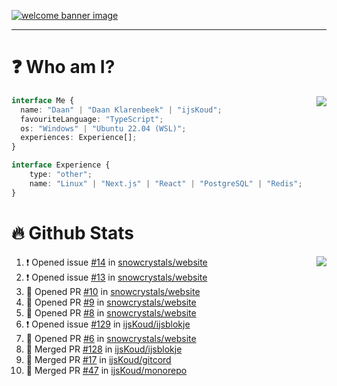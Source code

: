 <h1 align="center" style="display:none;"></h1>

<a href="https://ijskoud.dev/"><img src="https://cdn.ijskoud.dev/files/IIcds5oPKl.png" alt="welcome banner image" /></a>

---

# ❓ Who am I?

<img align="right" src="http://gh-stats.ijskoud.dev/api/top-langs?username=ijsKoud&cache_seconds=1800&layout=compact&hide_border=true&hide_rank=true&show_icons=true&theme=dark&title_color=ffffff&hide_border=true&locale=en" />

```typescript
interface Me {
  name: "Daan" | "Daan Klarenbeek" | "ijsKoud";
  favouriteLanguage: "TypeScript";
  os: "Windows" | "Ubuntu 22.04 (WSL)";
  experiences: Experience[];
}

interface Experience {
    type: "other";
    name: "Linux" | "Next.js" | "React" | "PostgreSQL" | "Redis";
}
```

# 🔥 Github Stats

<img align="right" src="http://gh-stats.ijskoud.dev/api? username=ijsKoud&cache_seconds=1800&hide_border=true&hide_rank=true&show_icons=true&theme=dark&title_color=ffffff&hide_border=true&locale=en">

<!--START_SECTION:activity-->
1. ❗️ Opened issue [#14](https://github.com/snowcrystals/website/issues/14) in [snowcrystals/website](https://github.com/snowcrystals/website)
2. ❗️ Opened issue [#13](https://github.com/snowcrystals/website/issues/13) in [snowcrystals/website](https://github.com/snowcrystals/website)
3. 💪 Opened PR [#10](https://github.com/snowcrystals/website/pull/10) in [snowcrystals/website](https://github.com/snowcrystals/website)
4. 💪 Opened PR [#9](https://github.com/snowcrystals/website/pull/9) in [snowcrystals/website](https://github.com/snowcrystals/website)
5. 💪 Opened PR [#8](https://github.com/snowcrystals/website/pull/8) in [snowcrystals/website](https://github.com/snowcrystals/website)
6. ❗️ Opened issue [#129](https://github.com/ijsKoud/ijsblokje/issues/129) in [ijsKoud/ijsblokje](https://github.com/ijsKoud/ijsblokje)
7. 💪 Opened PR [#6](https://github.com/snowcrystals/website/pull/6) in [snowcrystals/website](https://github.com/snowcrystals/website)
8. 🎉 Merged PR [#128](https://github.com/ijsKoud/ijsblokje/pull/128) in [ijsKoud/ijsblokje](https://github.com/ijsKoud/ijsblokje)
9. 🎉 Merged PR [#17](https://github.com/ijsKoud/gitcord/pull/17) in [ijsKoud/gitcord](https://github.com/ijsKoud/gitcord)
10. 🎉 Merged PR [#47](https://github.com/ijsKoud/monorepo/pull/47) in [ijsKoud/monorepo](https://github.com/ijsKoud/monorepo)
<!--END_SECTION:activity-->

<h1 align="center" style="display:none;"></h1>
